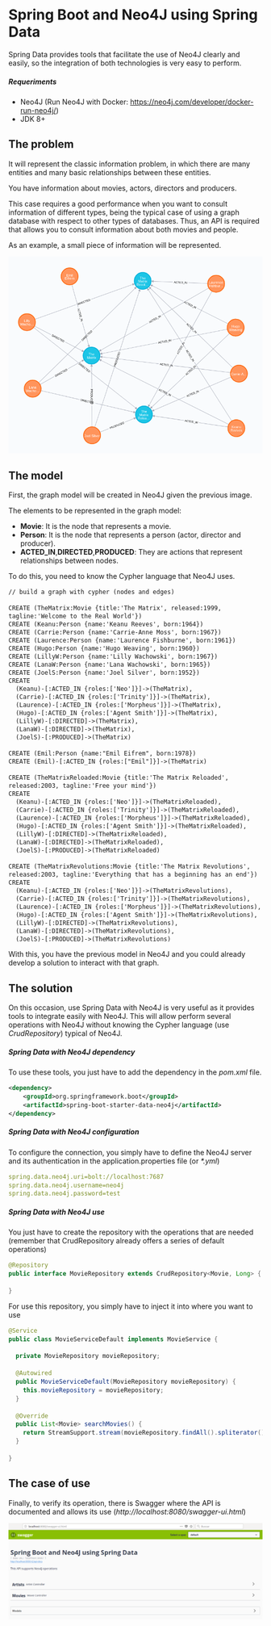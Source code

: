 # Spring Boot and Neo4J using Spring Data

Spring Data provides tools that facilitate the use of Neo4J clearly and easily, so the integration of both technologies is very easy to perform.

##### Requeriments

- Neo4J (Run Neo4J with Docker: https://neo4j.com/developer/docker-run-neo4j/)
- JDK 8+


## The problem

It will represent the classic information problem, in which there are many entities and many basic relationships between these entities.

You have information about movies, actors, directors and producers. 

This case requires a good performance when you want to consult information of different types, being the typical case of using a graph database with respect to other types of databases. Thus, an API is required that allows you to consult information about both movies and people.

As an example, a small piece of information will be represented.

![GRAPH](src/main/resources/static/graph.png)


## The model

First, the graph model will be created in Neo4J given the previous image.

The elements to be represented in the graph model:

- **Movie**: It is the node that represents a movie.
- **Person**: It is the node that represents a person (actor, director and producer).
- **ACTED_IN**,**DIRECTED**,**PRODUCED**: They are actions that represent relationships between nodes.


To do this, you need to know the Cypher language that Neo4J uses.

```
// build a graph with cypher (nodes and edges)

CREATE (TheMatrix:Movie {title:'The Matrix', released:1999, tagline:'Welcome to the Real World'})
CREATE (Keanu:Person {name:'Keanu Reeves', born:1964})
CREATE (Carrie:Person {name:'Carrie-Anne Moss', born:1967})
CREATE (Laurence:Person {name:'Laurence Fishburne', born:1961})
CREATE (Hugo:Person {name:'Hugo Weaving', born:1960})
CREATE (LillyW:Person {name:'Lilly Wachowski', born:1967})
CREATE (LanaW:Person {name:'Lana Wachowski', born:1965})
CREATE (JoelS:Person {name:'Joel Silver', born:1952})
CREATE
  (Keanu)-[:ACTED_IN {roles:['Neo']}]->(TheMatrix),
  (Carrie)-[:ACTED_IN {roles:['Trinity']}]->(TheMatrix),
  (Laurence)-[:ACTED_IN {roles:['Morpheus']}]->(TheMatrix),
  (Hugo)-[:ACTED_IN {roles:['Agent Smith']}]->(TheMatrix),
  (LillyW)-[:DIRECTED]->(TheMatrix),
  (LanaW)-[:DIRECTED]->(TheMatrix),
  (JoelS)-[:PRODUCED]->(TheMatrix)

CREATE (Emil:Person {name:"Emil Eifrem", born:1978})
CREATE (Emil)-[:ACTED_IN {roles:["Emil"]}]->(TheMatrix)

CREATE (TheMatrixReloaded:Movie {title:'The Matrix Reloaded', released:2003, tagline:'Free your mind'})
CREATE
  (Keanu)-[:ACTED_IN {roles:['Neo']}]->(TheMatrixReloaded),
  (Carrie)-[:ACTED_IN {roles:['Trinity']}]->(TheMatrixReloaded),
  (Laurence)-[:ACTED_IN {roles:['Morpheus']}]->(TheMatrixReloaded),
  (Hugo)-[:ACTED_IN {roles:['Agent Smith']}]->(TheMatrixReloaded),
  (LillyW)-[:DIRECTED]->(TheMatrixReloaded),
  (LanaW)-[:DIRECTED]->(TheMatrixReloaded),
  (JoelS)-[:PRODUCED]->(TheMatrixReloaded)

CREATE (TheMatrixRevolutions:Movie {title:'The Matrix Revolutions', released:2003, tagline:'Everything that has a beginning has an end'})
CREATE
  (Keanu)-[:ACTED_IN {roles:['Neo']}]->(TheMatrixRevolutions),
  (Carrie)-[:ACTED_IN {roles:['Trinity']}]->(TheMatrixRevolutions),
  (Laurence)-[:ACTED_IN {roles:['Morpheus']}]->(TheMatrixRevolutions),
  (Hugo)-[:ACTED_IN {roles:['Agent Smith']}]->(TheMatrixRevolutions),
  (LillyW)-[:DIRECTED]->(TheMatrixRevolutions),
  (LanaW)-[:DIRECTED]->(TheMatrixRevolutions),
  (JoelS)-[:PRODUCED]->(TheMatrixRevolutions)
```

With this, you have the previous model in Neo4J and you could already develop a solution to interact with that graph.


## The solution

On this occasion, use Spring Data with Neo4J is very useful as it provides tools to integrate easily with Neo4J. This will allow perform several operations with Neo4J without knowing the Cypher language (use _CrudRepository_) typical of Neo4J.

##### Spring Data with Neo4J dependency

To use these tools, you just have to add the dependency in the _pom.xml_ file.

```xml
<dependency>
    <groupId>org.springframework.boot</groupId>
	<artifactId>spring-boot-starter-data-neo4j</artifactId>
</dependency>
```

##### Spring Data with Neo4J configuration

To configure the connection, you simply have to define the Neo4J server and its authentication in the application.properties file (or _*.yml_)

```yaml
spring.data.neo4j.uri=bolt://localhost:7687
spring.data.neo4j.username=neo4j
spring.data.neo4j.password=test
```

##### Spring Data with Neo4J use

You just have to create the repository with the operations that are needed (remember that CrudRepository already offers a series of default operations)

```java
@Repository
public interface MovieRepository extends CrudRepository<Movie, Long> {

}
```

For use this repository, you simply have to inject it into where you want to use

```java
@Service
public class MovieServiceDefault implements MovieService {

  private MovieRepository movieRepository;

  @Autowired
  public MovieServiceDefault(MovieRepository movieRepository) {
    this.movieRepository = movieRepository;
  }

  @Override
  public List<Movie> searchMovies() {
    return StreamSupport.stream(movieRepository.findAll().spliterator(), false).collect(Collectors.toList());
  }

}
```

## The case of use

Finally, to verify its operation, there is Swagger where the API is documented and allows its use (_http://localhost:8080/swagger-ui.html_)

![SWAGGER](src/main/resources/static/swagger.png)
